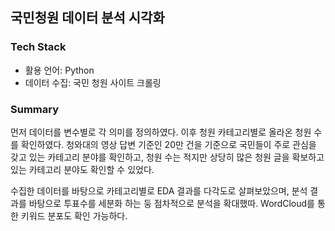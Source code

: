 ## 국민청원 데이터 분석 시각화

### Tech Stack
- 활용 언어: Python
- 데이터 수집: 국민 청원 사이트 크롤링

### Summary
먼저 데이터를 변수별로 각 의미를 정의하였다. 이후 청원 카테고리별로 올라온 청원 수를 확인하였다. 청와대의 영상 답변 기준인 20만 건을 기준으로 국민들이 주로 관심을 갖고 있는 카테고리 분야를 확인하고, 청원 수는 적지만 상당히 많은 청원 글을 확보하고 있는 카테고리 분야도 확인할 수 있었다.

수집한 데이터를 바탕으로 카테고리별로 EDA 결과를 다각도로 살펴보았으며, 분석 결과를 바탕으로 투표수를 세분화 하는 둥 점차적으로 분석을 확대했따.
WordCloud를 통한 키워드 분포도 확인 가능하다. 



  

